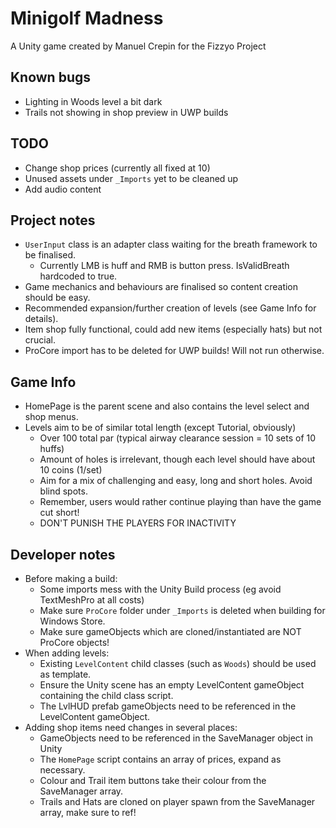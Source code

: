 Minigolf Madness
====
A Unity game created by Manuel Crepin for the Fizzyo Project

## Known bugs
* Lighting in Woods level a bit dark
* Trails not showing in shop preview in UWP builds

## TODO
* Change shop prices (currently all fixed at 10)
* Unused assets under `_Imports` yet to be cleaned up
* Add audio content

## Project notes
* `UserInput` class is an adapter class waiting for the breath framework to be finalised.
  * Currently LMB is huff and RMB is button press. IsValidBreath hardcoded to true.
* Game mechanics and behaviours are finalised so content creation should be easy.
* Recommended expansion/further creation of levels (see Game Info for details).
* Item shop fully functional, could add new items (especially hats) but not crucial.
* ProCore import has to be deleted for UWP builds! Will not run otherwise.

## Game Info
* HomePage is the parent scene and also contains the level select and shop menus.
* Levels aim to be of similar total length (except Tutorial, obviously)
  * Over 100 total par (typical airway clearance session = 10 sets of 10 huffs)
  * Amount of holes is irrelevant, though each level should have about 10 coins (1/set)
  * Aim for a mix of challenging and easy, long and short holes. Avoid blind spots.
  * Remember, users would rather continue playing than have the game cut short!
  * DON'T PUNISH THE PLAYERS FOR INACTIVITY

## Developer notes
* Before making a build:
  * Some imports mess with the Unity Build process (eg avoid TextMeshPro at all costs)
  * Make sure `ProCore` folder under `_Imports` is deleted when building for Windows Store.
  * Make sure gameObjects which are cloned/instantiated are NOT ProCore objects!
* When adding levels:
  * Existing `LevelContent` child classes (such as `Woods`) should be used as template.
  * Ensure the Unity scene has an empty LevelContent gameObject containing the child class script.
  * The LvlHUD prefab gameObjects need to be referenced in the LevelContent gameObject. 
* Adding shop items need changes in several places:
  * GameObjects need to be referenced in the SaveManager object in Unity
  * The `HomePage` script contains an array of prices, expand as necessary.
  * Colour and Trail item buttons take their colour from the SaveManager array.
  * Trails and Hats are cloned on player spawn from the SaveManager array, make sure to ref!